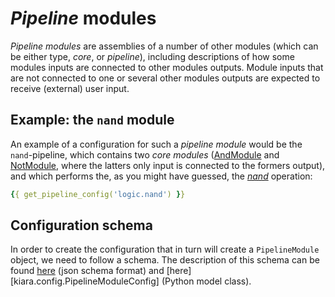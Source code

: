 # *Pipeline* modules

*Pipeline modules* are assemblies of a number of other modules (which can be either type, *core*, or *pipeline*), including descriptions of how some modules inputs
are connected to other modules outputs. Module inputs that are not connected to one or several other modules outputs are expected to receive (external) user input.

## Example: the ``nand`` module

An example of a configuration for such a *pipeline module* would be the ``nand``-pipeline, which contains two *core modules* ([AndModule](https://dharpa.org/kiara_modules.default/api_reference/kiara_modules.default.logic_gates/#kiara_modules.default.logic_gates.AndModule) and [NotModule](https://dharpa.org/kiara_modules.default/api_reference/kiara_modules.default.logic_gates/#kiara_modules.default.logic_gates.NotModule), where the latters only input is connected to the formers output), and which performs the, as you might have guessed, the [*nand*](https://en.wikipedia.org/wiki/NAND_logic) operation:

```yaml
{{ get_pipeline_config('logic.nand') }}
```

## Configuration schema

In order to create the configuration that in turn will create a ``PipelineModule`` object, we need to follow a schema. The description of this schema can be found [here](../../development/entities/modules/#pipelinemoduleconfig) (json schema format) and [here][kiara.config.PipelineModuleConfig] (Python model class).
